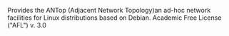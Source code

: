 Provides the ANTop (Adjacent Network Topology)an ad-hoc network facilities for Linux distributions based on Debian.
Academic Free License ("AFL") v. 3.0
